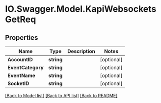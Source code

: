 # IO.Swagger.Model.KapiWebsocketsGetReq
## Properties

Name | Type | Description | Notes
------------ | ------------- | ------------- | -------------
**AccountID** | **string** |  | [optional] 
**EventCategory** | **string** |  | [optional] 
**EventName** | **string** |  | [optional] 
**SocketID** | **string** |  | [optional] 

[[Back to Model list]](../README.md#documentation-for-models) [[Back to API list]](../README.md#documentation-for-api-endpoints) [[Back to README]](../README.md)


